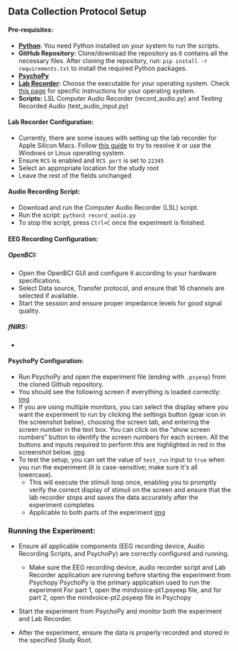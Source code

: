 ## Data Collection Protocol Setup

#### Pre-requisites:

- **[Python](https://www.python.org/)**: You need Python installed on your system to run the scripts.
- **GitHub Repository:** Clone/download the repository as it contains all the necessary files. After cloning the repository, run: `pip install -r requirements.txt` to install the required Python packages.
- **[PsychoPy](https://www.psychopy.org/download.html)**
- **[Lab Recorder](https://github.com/labstreaminglayer/App-LabRecorder/releases):** Choose the executable for your operating system. Check [this page](https://github.com/labstreaminglayer/App-LabRecorder?tab=readme-ov-file#dependencies) for specific instructions for your operating system.
- **Scripts:** LSL Computer Audio Recorder (record_audio.py) and Testing Recorded Audio (test_audio_input.py)


#### Lab Recorder Configuration:

- Currently, there are some issues with setting up the lab recorder for Apple Silicon Macs. Follow [this guide]((https://github.com/labstreaminglayer/App-LabRecorder/issues/109)) to try to resolve it or use the Windows or Linux operating system.
- Ensure `RCS` is enabled and `RCS port` is set to `22345`
- Select an appropriate location for the study root
- Leave the rest of the fields unchanged

#### Audio Recording Script:

- Download and run the Computer Audio Recorder (LSL) script.
- Run the script: `python3 record_audio.py`
- To stop the script, press `Ctrl+C` once the experiment is finished.

#### EEG Recording Configuration:

##### OpenBCI:

- Open the OpenBCI GUI and configure it according to your hardware specifications.
- Select Data source, Transfer protocol, and ensure that 16 channels are selected if available.
- Start the session and ensure proper impedance levels for good signal quality.

##### fNIRS:
- 

#### PsychoPy Configuration:
- Run PsychoPy and open the experiment file (ending with `.psyexp`) from the cloned Github repository.
- You should see the following screen if everything is loaded correctly: [img](#)
- If you are using multiple monitors, you can select the display where you want the experiment to run by clicking the settings button (gear icon in the screenshot below), choosing the screen tab, and entering the screen number in the text box. You can click on the “show screen numbers” button to identify the screen numbers for each screen. All the buttons and inputs required to perform this are highlighted in red in the screenshot below. [img](#)
- To test the setup, you can set the value of `test_run` input to `true` when you run the experiment (it is case-sensitive; make sure it's all lowercase).
  - This will execute the stimuli loop once, enabling you to promptly verify the correct display of stimuli on the screen and ensure that the lab recorder stops and saves the data accurately after the experiment completes
  - Applicable to both parts of the experiment [img](#)


### Running the Experiment:

- Ensure all applicable components (EEG recording device, Audio Recording Scripts, and PsychoPy) are correctly configured and running.
  - Make sure the EEG recording device, audio recorder script and Lab Recorder application are running before starting the experiment from Psychopy
PsychoPy is the primary application used to run the experiment 
For part 1, open the mindvoice-pt1.psyexp file, and for part 2, open the mindvoice-pt2.psyexp file in Psychopy
   
- Start the experiment from PsychoPy and monitor both the experiment and Lab Recorder.
- After the experiment, ensure the data is properly recorded and stored in the specified Study Root.
